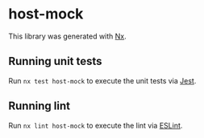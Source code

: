 # host-mock

This library was generated with [Nx](https://nx.dev).

## Running unit tests

Run `nx test host-mock` to execute the unit tests via [Jest](https://jestjs.io).

## Running lint

Run `nx lint host-mock` to execute the lint via [ESLint](https://eslint.org/).
